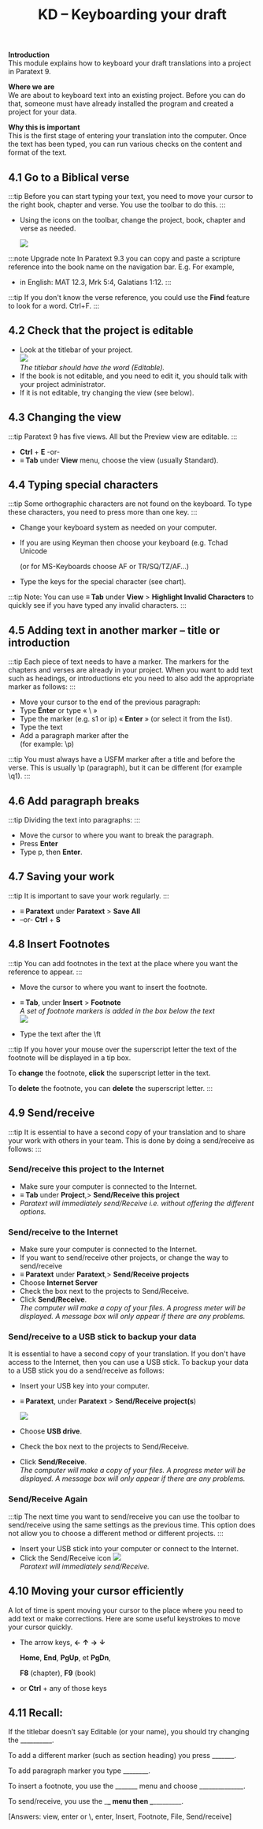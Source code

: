 ﻿---
title: KD – Keyboarding your draft
---
**Introduction**  
This module explains how to keyboard your draft translations into a project in Paratext 9.

**Where we are**  
We are about to keyboard text into an existing project. Before you can do that, someone must have already installed the program and created a project for your data.

**Why this is important**  
This is the first stage of entering your translation into the computer. Once the text has been typed, you can run various checks on the content and format of the text.

## 4.1 Go to a Biblical verse

:::tip
Before you can start typing your text, you need to move your cursor to the right book, chapter and verse. You use the toolbar to do this.
:::

-   Using the icons on the toolbar, change the project, book, chapter and verse as needed.

    ![](../media/792b22d5f81b4a7e99d8f7113540d1b0.png)

:::note Upgrade note
In Paratext 9.3 you can copy and paste a scripture reference into the book name on the navigation bar. E.g. For example, 
- in English: MAT 12.3, Mrk 5:4, Galatians 1:12. 
:::
 
:::tip
If you don't know the verse reference, you could use the **Find** feature to look for a word. Ctrl+F.
:::

## 4.2 Check that the project is editable

-   Look at the titlebar of your project.  
    ![](../media/2aebd544c3f685df0315dd065853516f.png)  
    *The titlebar should have the word (Editable).*  
-   If the book is not editable, and you need to edit it, you should talk with your project administrator.
-   If it is not editable, try changing the view (see below).

## 4.3 Changing the view

:::tip
Paratext 9 has five views. All but the Preview view are editable.
:::

-   **Ctrl** + **E** -or-
-   **≡ Tab** under **View** menu, choose the view (usually Standard).

## 4.4 Typing special characters

:::tip
Some orthographic characters are not found on the keyboard. To type these characters, you need to press more than one key.
:::

-   Change your keyboard system as needed on your computer.
-   If you are using Keyman then choose your keyboard (e.g. Tchad Unicode

    (or for MS-Keyboards choose AF or TR/SQ/TZ/AF…)

-   Type the keys for the special character (see chart).

:::tip
Note: You can use **≡ Tab** under **View** \> **Highlight Invalid Characters** to quickly see if you have typed any invalid characters.
:::

## 4.5 Adding text in another marker – title or introduction

:::tip
Each piece of text needs to have a marker. The markers for the chapters and verses are already in your project. When you want to add text such as headings, or introductions etc you need to also add the appropriate marker as follows:
:::

-   Move your cursor to the end of the previous paragraph:
-   Type **Enter** or type « \\ »
-   Type the marker (e.g. s1 or ip) « **Enter** » (or select it from the list).
-   Type the text
-   Add a paragraph marker after the   
    (for example: \\p)

:::tip
You must always have a USFM marker after a title and before the verse. This is usually \\p (paragraph), but it can be different (for example \\q1).
:::

## 4.6 Add paragraph breaks

:::tip
Dividing the text into paragraphs:
:::

-   Move the cursor to where you want to break the paragraph.
-   Press **Enter**
-   Type p, then **Enter**.

## 4.7 Saving your work

:::tip
It is important to save your work regularly.
:::

-   **≡ Paratext** under **Paratext** \> **Save All**
-   –or- **Ctrl** + **S**

## 4.8 Insert Footnotes

:::tip
You can add footnotes in the text at the place where you want the reference to appear.
:::

-   Move the cursor to where you want to insert the footnote.  
-   **≡ Tab**, under **Insert** \> **Footnote**  
    *A set of footnote markers is added in the box below the text*  
    ![](../media/2b33a4d17a03ff35921422daecbb4331.png)

-   Type the text after the \\ft

:::tip
If you hover your mouse over the superscript letter the text of the footnote will be displayed in a tip box.

To **change** the footnote, **click** the superscript letter in the text.

To **delete** the footnote, you can **delete** the superscript letter.
:::

## 4.9 Send/receive

:::tip
It is essential to have a second copy of your translation and to share your work with others in your team. This is done by doing a send/receive as follows:
:::

### Send/receive this project to the Internet

-   Make sure your computer is connected to the Internet.
-   **≡ Tab** under **Project**,\> **Send/Receive this project**
-   *Paratext will immediately send/Receive i.e. without offering the different options.*

### Send/receive to the Internet

-   Make sure your computer is connected to the Internet.
-   If you want to send/receive other projects, or change the way to send/receive
-   **≡ Paratext** under **Paratext**,\> **Send/Receive projects**
-   Choose **Internet Server**
-   Check the box next to the projects to Send/Receive.
-   Click **Send/Receive**.   
    *The computer will make a copy of your files. A progress meter will be displayed. A message box will only appear if there are any problems.*

### Send/receive to a USB stick to backup your data

It is essential to have a second copy of your translation. If you don't have access to the Internet, then you can use a USB stick. To backup your data to a USB stick you do a send/receive as follows:

-   Insert your USB key into your computer.
-   **≡ Paratext**, under **Paratext** \> **Send/Receive project(s**)

    ![](../media/f0ebd42df124bfaa7ae66d287fa5e960.png)

-   Choose **USB drive**.
-   Check the box next to the projects to Send/Receive.
-   Click **Send/Receive**.  
    *The computer will make a copy of your files. A progress meter will be displayed. A message box will only appear if there are any problems.*

### Send/Receive Again

:::tip
The next time you want to send/receive you can use the toolbar to send/receive using the same settings as the previous time. This option does not allow you to choose a different method or different projects.
:::

-   Insert your USB stick into your computer or connect to the Internet.
-   Click the Send/Receive icon ![](../media/1ef2ba0646b2eb0477c00f3ef38057f4.png)  
    *Paratext will immediately send/Receive.*

## 4.10 Moving your cursor efficiently

A lot of time is spent moving your cursor to the place where you need to add text or make corrections. Here are some useful keystrokes to move your cursor quickly.

-   The arrow keys, **←** **↑** **→** **↓**

    **Home**, **End**, **PgUp**, et **PgDn**,

    **F8** (chapter), **F9** (book)

-   or **Ctrl** + any of those keys

## 4.11 Recall:

If the titlebar doesn’t say Editable (or your name), you should try changing the \__________.

To add a different marker (such as section heading) you press \_______.

To add paragraph marker you type \________.

To insert a footnote, you use the \______\_ menu and choose \______________.

To send/receive, you use the \_______\_ menu then \________________.

[Answers: view, enter or \\, enter, Insert, Footnote, File, Send/receive]
